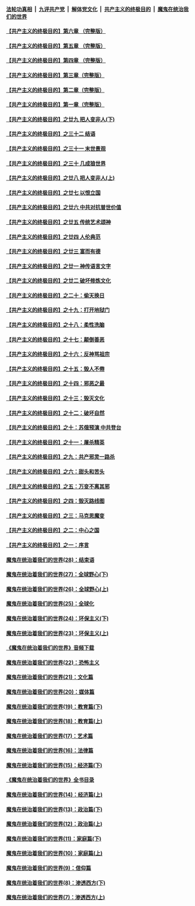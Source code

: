 

####  [法轮功真相](../../../../basic/blob/master/README.md?t=06020531) &nbsp;|&nbsp; [九评共产党](../../../../9ping.md/blob/master/README.md?t=06020531) &nbsp;|&nbsp; [解体党文化](../../../../jtdwh.md/blob/master/README.md?t=06020531)  &nbsp;|&nbsp; [共产主义的终极目的](../../../../gczydzjmd.md/blob/master/README.md?t=06020531) &nbsp;|&nbsp; [魔鬼在统治我们的世界](../../../../mgztzwmdsj.md/blob/master/README.md?t=06020531) 

#### [【共产主义的终极目的】第六章 （完整版）](../pages/nsc422/n11428913.md?t=06020531) 

#### [【共产主义的终极目的】第五章 （完整版）](../pages/nsc422/n11428912.md?t=06020531) 

#### [【共产主义的终极目的】第四章 （完整版）](../pages/nsc422/n11428907.md?t=06020531) 

#### [【共产主义的终极目的】第三章（完整版）](../pages/nsc422/n11428848.md?t=06020531) 

#### [【共产主义的终极目的】第二章（完整版）](../pages/nsc422/n11428831.md?t=06020531) 

#### [【共产主义的终极目的】第一章（完整版）](../pages/nsc422/n11417651.md?t=06020531) 

#### [【共产主义的终极目的】之廿九 把人变非人(下)](../pages/nsc422/n11344140.md?t=06020531) 

#### [【共产主义的终极目的】之三十二 结语](../pages/nsc422/n11360535.md?t=06020531) 

#### [【共产主义的终极目的】之三十一 末世景观](../pages/nsc422/n11351129.md?t=06020531) 

#### [【共产主义的终极目的】之三十 几成狼世界](../pages/nsc422/n11348280.md?t=06020531) 

#### [【共产主义的终极目的】之廿八 把人变非人(上)](../pages/nsc422/n11340492.md?t=06020531) 

#### [【共产主义的终极目的】之廿七 以恨立国](../pages/nsc422/n11336944.md?t=06020531) 

#### [【共产主义的终极目的】之廿六 中共对抗普世价值](../pages/nsc422/n11324785.md?t=06020531) 

#### [【共产主义的终极目的】之廿五 传统艺术颂神](../pages/nsc422/n11296396.md?t=06020531) 

#### [【共产主义的终极目的】之廿四 人伦典范](../pages/nsc422/n11296397.md?t=06020531) 

#### [【共产主义的终极目的】之廿三 富而有德](../pages/nsc422/n11283598.md?t=06020531) 

#### [【共产主义的终极目的】之廿一 神传语言文字](../pages/nsc422/n11263265.md?t=06020531) 

#### [【共产主义的终极目的】之廿二 破坏修炼文化](../pages/nsc422/n11245728.md?t=06020531) 

#### [【共产主义的终极目的】之二十：偷天换日](../pages/nsc422/n11238846.md?t=06020531) 

#### [【共产主义的终极目的】之十九：打开地狱门](../pages/nsc422/n11206376.md?t=06020531) 

#### [【共产主义的终极目的】之十八：柔性洗脑](../pages/nsc422/n11199994.md?t=06020531) 

#### [【共产主义的终极目的】之十七：颠倒善恶](../pages/nsc422/n11179782.md?t=06020531) 

#### [【共产主义的终极目的】之十六：反神骂祖宗](../pages/nsc422/n11166798.md?t=06020531) 

#### [【共产主义的终极目的】之十五：毁人不倦](../pages/nsc422/n11166792.md?t=06020531) 

#### [【共产主义的终极目的】之十四：邪恶之最](../pages/nsc422/n11150249.md?t=06020531) 

#### [【共产主义的终极目的】之十三：毁灭文化](../pages/nsc422/n11135227.md?t=06020531) 

#### [【共产主义的终极目的】之十二：破坏自然](../pages/nsc422/n11135214.md?t=06020531) 

#### [【共产主义的终极目的】之十：苏俄预演 中共登台](../pages/nsc422/n11118424.md?t=06020531) 

#### [【共产主义的终极目的】之十一：屠杀精英](../pages/nsc422/n11118442.md?t=06020531) 

#### [【共产主义的终极目的】之九：共产邪灵一路杀](../pages/nsc422/n11114139.md?t=06020531) 

#### [【共产主义的终极目的】之六：甜头和苦头](../pages/nsc422/n11096971.md?t=06020531) 

#### [【共产主义的终极目的】之五：万变不离其邪](../pages/nsc422/n11091285.md?t=06020531) 

#### [【共产主义的终极目的】之四：毁灭路线图](../pages/nsc422/n11086284.md?t=06020531) 

#### [【共产主义的终极目的】之三：马克思魔变](../pages/nsc422/n11061941.md?t=06020531) 

#### [【共产主义的终极目的】之二：中心之国](../pages/nsc422/n11047728.md?t=06020531) 

#### [【共产主义的终极目的】之一：序言](../pages/nsc422/n11086077.md?t=06020531) 

#### [魔鬼在统治着我们的世界(28)：结束语](../pages/nsc422/n10936246.md?t=06020531) 

#### [魔鬼在统治着我们的世界(27)：全球野心(下)](../pages/nsc422/n10928319.md?t=06020531) 

#### [魔鬼在统治着我们的世界(26)：全球野心(上)](../pages/nsc422/n10900318.md?t=06020531) 

#### [魔鬼在统治着我们的世界(25)：全球化](../pages/nsc422/n10788205.md?t=06020531) 

#### [魔鬼在统治着我们的世界(24)：环保主义(下)](../pages/nsc422/n10695307.md?t=06020531) 

#### [魔鬼在统治着我们的世界(23)：环保主义(上)](../pages/nsc422/n10688613.md?t=06020531) 

#### [《魔鬼在统治着我们的世界》音频下载](../pages/nsc422/n10635553.md?t=06020531) 

#### [魔鬼在统治着我们的世界(22)：恐怖主义](../pages/nsc422/n10614727.md?t=06020531) 

#### [魔鬼在统治着我们的世界(21)：文化篇](../pages/nsc422/n10597706.md?t=06020531) 

#### [魔鬼在统治着我们的世界(20)：媒体篇](../pages/nsc422/n10586579.md?t=06020531) 

#### [魔鬼在统治着我们的世界(19)：教育篇(下)](../pages/nsc422/n10564808.md?t=06020531) 

#### [魔鬼在统治着我们的世界(18)：教育篇(上)](../pages/nsc422/n10526970.md?t=06020531) 

#### [魔鬼在统治着我们的世界(17)：艺术篇](../pages/nsc422/n10499093.md?t=06020531) 

#### [魔鬼在统治着我们的世界(16)：法律篇](../pages/nsc422/n10485969.md?t=06020531) 

#### [魔鬼在统治着我们的世界(15)：经济篇(下)](../pages/nsc422/n10469975.md?t=06020531) 

#### [《魔鬼在统治着我们的世界》全书目录](../pages/nsc422/n10464261.md?t=06020531) 

#### [魔鬼在统治着我们的世界(14)：经济篇(上)](../pages/nsc422/n10457370.md?t=06020531) 

#### [魔鬼在统治着我们的世界(13)：政治篇(下)](../pages/nsc422/n10448270.md?t=06020531) 

#### [魔鬼在统治着我们的世界(12)：政治篇(上)](../pages/nsc422/n10444576.md?t=06020531) 

#### [魔鬼在统治着我们的世界(11)：家庭篇(下)](../pages/nsc422/n10440961.md?t=06020531) 

#### [魔鬼在统治着我们的世界(10)：家庭篇(上)](../pages/nsc422/n10435448.md?t=06020531) 

#### [魔鬼在统治着我们的世界(9)：信仰篇](../pages/nsc422/n10432159.md?t=06020531) 

#### [魔鬼在统治着我们的世界(8)：渗透西方(下)](../pages/nsc422/n10429603.md?t=06020531) 

#### [魔鬼在统治着我们的世界(7)：渗透西方(上)](../pages/nsc422/n10426013.md?t=06020531) 

